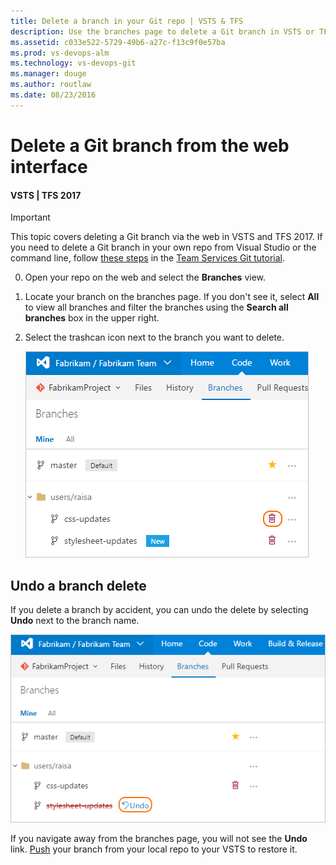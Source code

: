 ```yaml
---
title: Delete a branch in your Git repo | VSTS & TFS
description: Use the branches page to delete a Git branch in VSTS or TFS
ms.assetid: c033e522-5729-49b6-a27c-f13c9f0e57ba
ms.prod: vs-devops-alm
ms.technology: vs-devops-git
ms.manager: douge
ms.author: routlaw
ms.date: 08/23/2016
---
```


# Delete a Git branch from the web interface

#### VSTS | TFS 2017

>[!IMPORTANT]
> This topic covers deleting a Git branch via the web in VSTS and TFS 2017. If you need to delete a Git branch in your own repo from Visual Studio or the command line,
> follow [these steps](tutorial/branches.md#delete-a-branch) in the [Team Services Git tutorial](tutorial/gitworkflow.md).

0. Open your repo on the web and select the  **Branches** view.

0. Locate your branch on the branches page. If you don't see it, select **All** to view all branches and filter the branches using the **Search all branches** box in the upper right.

0. Select the trashcan icon next to the branch you want to delete. 

    ![Delete your branch in the VSTS/TFS web interface](_img/branches/delete_branch.png)

## Undo a branch delete

If you delete a branch by accident, you can undo the delete by selecting **Undo** next to the branch name.

   ![Undo a delete of a branch in VSTS](_img/branches/undo_delete_branches.png)

If you navigate away from the branches page, you will not see the **Undo** link.  [Push](tutorial/pushing.md) your branch from your local repo
to your VSTS to restore it. 
